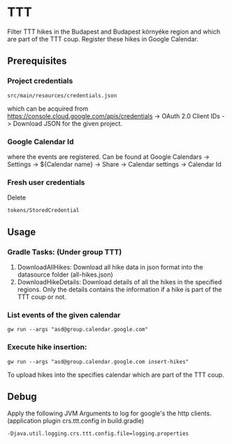 # TTT
Filter TTT hikes in the Budapest and Budapest környéke region and which are part of the TTT coup.
Register these hikes in Google Calendar.

## Prerequisites
### Project credentials
~~~
src/main/resources/credentials.json
~~~
which can be acquired from https://console.cloud.google.com/apis/credentials -> 
OAuth 2.0 Client IDs -> Download JSON for the given project.

### Google Calendar Id
where the events are registered. Can be found at Google Calendars -> Settings -> ${Calendar name} -> Share -> Calendar settings -> Calendar Id

### Fresh user credentials
Delete
~~~
tokens/StoredCredential
~~~

## Usage
### Gradle Tasks: (Under group TTT)
1. DownloadAllHikes: Download all hike data in json format into the datasource folder (all-hikes.json)
2. DownloadHikeDetails: Download details of all the hikes in the specified regions. Only the details contains the information if a hike is part of the TTT coup or not.

### List events of the given calendar
~~~
gw run --args "asd@group.calendar.google.com"
~~~

### Execute hike insertion:
~~~
gw run --args "asd@group.calendar.google.com insert-hikes"
~~~

To upload hikes into the specifies calendar which are part of the TTT coup.

## Debug
Apply the following JVM Arguments to log for google's the http clients. (application plugin crs.ttt.config in build.gradle)
~~~
-Djava.util.logging.crs.ttt.config.file=logging.properties
~~~